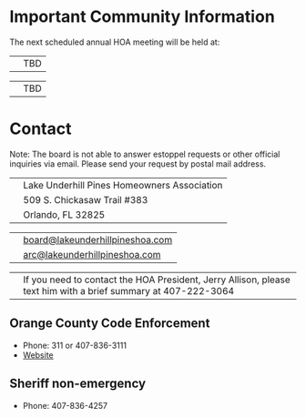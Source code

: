 # Important Community Information

The next scheduled annual HOA meeting will be held at:

| | |
|--|--|
|<i class="icon fa fa-calendar"></i> | TBD |

| | |
|--|--|
| <i class="icon fa fa-map-marker"></i> | TBD |

# Contact

Note: The board is not able to answer estoppel requests or other official inquiries via email.
Please send your request by postal mail address.

| | |
|--|--|
| | Lake Underhill Pines Homeowners Association |
| <i class="icon fa fa-envelope-o"></i> | 509 S. Chickasaw Trail #383 |
| | Orlando, FL 32825 |

| | |
|--|--|
|<i class="icon fa fa-share"></i> | [board@lakeunderhillpineshoa.com](board@lakeunderhillpineshoa.com) |
|<i class="icon fa fa-share"></i> | [arc@lakeunderhillpineshoa.com](arc@lakeunderhillpineshoa.com) |

| | |
|--|--|
|<i class="icon fa fa-mobile"></i> | If you need to contact the HOA President, Jerry Allison, please text him with a brief summary at 407-222-3064 |

## Orange County Code Enforcement

* Phone: 311 or 407-836-3111
* [Website](http://www.ocfl.net/NeighborsHousing/CodeEnforcement.aspx#.XKEdb_ZFzjo)

## Sheriff non-emergency

* Phone: 407-836-4257